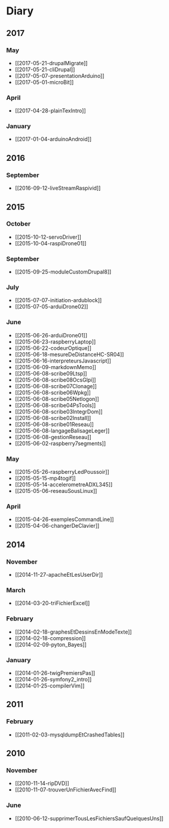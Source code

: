 
# Diary

## 2017

### May
  * [[2017-05-21-drupalMigrate]]
  * [[2017-05-21-cliDrupal]]
  * [[2017-05-07-presentationArduino]]
  * [[2017-05-01-microBit]]

### April
  * [[2017-04-28-plainTexIntro]]

### January
  * [[2017-01-04-arduinoAndroid]]

## 2016

### September
  * [[2016-09-12-liveStreamRaspivid]]

## 2015

### October
  * [[2015-10-12-servoDriver]]
  * [[2015-10-04-raspiDrone01]]

### September
  * [[2015-09-25-moduleCustomDrupal8]]

### July
  * [[2015-07-07-initiation-ardublock]]
  * [[2015-07-05-arduiDrone02]]

### June
  * [[2015-06-26-arduiDrone01]]
  * [[2015-06-23-raspberryLaptop]]
  * [[2015-06-22-codeurOptique]]
  * [[2015-06-18-mesureDeDistanceHC-SR04]]
  * [[2015-06-16-interpreteursJavascript]]
  * [[2015-06-09-markdownMemo]]
  * [[2015-06-08-scribe09Ltsp]]
  * [[2015-06-08-scribe08OcsGlpi]]
  * [[2015-06-08-scribe07Clonage]]
  * [[2015-06-08-scribe06Wpkg]]
  * [[2015-06-08-scribe05Netlogon]]
  * [[2015-06-08-scribe04PsTools]]
  * [[2015-06-08-scribe03IntegrDom]]
  * [[2015-06-08-scribe02Install]]
  * [[2015-06-08-scribe01Reseau]]
  * [[2015-06-08-langageBalisageLeger]]
  * [[2015-06-08-gestionReseau]]
  * [[2015-06-02-raspberry7segments]]

### May
  * [[2015-05-26-raspberryLedPoussoir]]
  * [[2015-05-15-mp4togif]]
  * [[2015-05-14-accelerometreADXL345]]
  * [[2015-05-06-reseauSousLinux]]

### April
  * [[2015-04-26-exemplesCommandLine]]
  * [[2015-04-06-changerDeClavier]]

## 2014

### November
  * [[2014-11-27-apacheEtLesUserDir]]

### March
  * [[2014-03-20-triFichierExcel]]

### February
  * [[2014-02-18-graphesEtDessinsEnModeTexte]]
  * [[2014-02-18-compression]]
  * [[2014-02-09-pyton_Bayes]]

### January
  * [[2014-01-26-twigPremiersPas]]
  * [[2014-01-26-symfony2_intro]]
  * [[2014-01-25-compilerVim]]

## 2011

### February
  * [[2011-02-03-mysqldumpEtCrashedTables]]

## 2010

### November
  * [[2010-11-14-ripDVD]]
  * [[2010-11-07-trouverUnFichierAvecFind]]

### June
  * [[2010-06-12-supprimerTousLesFichiersSaufQuelquesUns]]
